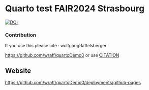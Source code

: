 # Quarto test FAIR2024 Strasbourg



[![DOI](https://zenodo.org/badge/785148493.svg)](https://zenodo.org/doi/10.5281/zenodo.10960752)


### Contribution

If you use this please cite :
wolfgangRaffelsberger

https://github.com/wraff/quartoDemo0
or use [CITATION](CITATION.md)

## Website

https://github.com/wraff/quartoDemo0/deployments/github-pages
